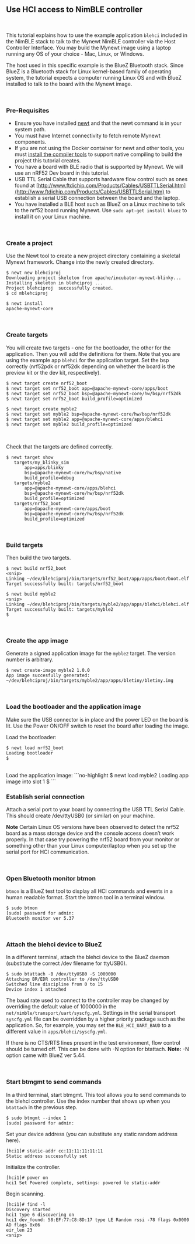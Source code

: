 ## Use HCI access to NimBLE controller

<br>

This tutorial explains how to use the example application `blehci` included in the NimBLE stack to talk to the Mynewt NimBLE controller via the Host Controller Interface. You may build the Mynewt image using a laptop running any OS of your choice - Mac, Linux, or Windows.

The host used in this specific example is the BlueZ Bluetooth stack. Since BlueZ is a Bluetooth stack for Linux kernel-based family of operating system, the tutorial expects a computer running Linux OS and with BlueZ installed to talk to the board with the Mynewt image.

<br>

### Pre-Requisites

* Ensure you have installed [newt](../../newt/install/newt_mac.md) and that the 
newt command is in your system path. 
* You must have Internet connectivity to fetch remote Mynewt components.
* If you are not using the Docker container for newt and other tools, you must [install the compiler tools](../get_started/native_tools.md) to 
support native compiling to build the project this tutorial creates.  
* You have a board with BLE radio that is supported by Mynewt. We will use an nRF52 Dev board in this tutorial.
* USB TTL Serial Cable that supports hardware flow control such as ones found at [http://www.ftdichip.com/Products/Cables/USBTTLSerial.htm](http://www.ftdichip.com/Products/Cables/USBTTLSerial.htm) to establish a serial USB connection between the board and the laptop.
* You have installed a BLE host such as BlueZ on a Linux machine to talk to the nrf52 board running Mynewt. Use `sudo apt-get install bluez` to install it on your Linux machine. 

<br>

### Create a project

Use the Newt tool to create a new project directory containing a skeletal Mynewt framework. Change into the newly created directory. 

```
$ newt new blehciproj 
Downloading project skeleton from apache/incubator-mynewt-blinky...
Installing skeleton in blehciproj ...
Project blehciproj  successfully created.
$ cd mblehciproj 

$ newt install
apache-mynewt-core
```

<br>

### Create targets 

You will create two targets - one for the bootloader, the other for the application. Then you will add the definitions for them. Note that you are using the example app `blehci` for the application target. Set the bsp correctly (nrf52pdk or nrf52dk depending on whether the board is the preview kit or the dev kit, respectively).

```
$ newt target create nrf52_boot
$ newt target set nrf52_boot app=@apache-mynewt-core/apps/boot
$ newt target set nrf52_boot bsp=@apache-mynewt-core/hw/bsp/nrf52dk
$ newt target set nrf52_boot build_profile=optimized
```
```
$ newt target create myble2
$ newt target set myble2 bsp=@apache-mynewt-core/hw/bsp/nrf52dk
$ newt target set myble2 app=@apache-mynewt-core/apps/blehci
$ newt target set myble2 build_profile=optimized
```

<br>

Check that the targets are defined correctly.


```
$ newt target show
   targets/my_blinky_sim
       app=apps/blinky
       bsp=@apache-mynewt-core/hw/bsp/native
       build_profile=debug
   targets/myble2
       app=@apache-mynewt-core/apps/blehci
       bsp=@apache-mynewt-core/hw/bsp/nrf52dk
       build_profile=optimized
   targets/nrf52_boot
       app=@apache-mynewt-core/apps/boot
       bsp=@apache-mynewt-core/hw/bsp/nrf52dk
       build_profile=optimized
```

<br>

### Build targets

Then build the two targets.

```no-highlight
$ newt build nrf52_boot
<snip>
Linking ~/dev/blehciproj/bin/targets/nrf52_boot/app/apps/boot/boot.elf
Target successfully built: targets/nrf52_boot

$ newt build myble2
<snip>
Linking ~/dev/blehciproj/bin/targets/myble2/app/apps/blehci/blehci.elf
Target successfully built: targets/myble2
$
```


<br>

### Create the app image

Generate a signed application image for the `myble2` target. The version number is arbitrary.

```no-highlight
$ newt create-image myble2 1.0.0
App image succesfully generated: ~/dev/blehciproj/bin/targets/myble2/app/apps/bletiny/bletiny.img
```

<br>

### Load the bootloader and the application image

Make sure the USB connector is in place and the power LED on the board is lit. Use the Power ON/OFF switch to reset the board after loading the image.

Load the bootloader:

```no-highlight
$ newt load nrf52_boot
Loading bootloader
$
```
<br>
Load the application image:
```no-highlight
$ newt load myble2
Loading app image into slot 1
$
```

<br>

### Establish serial connection

Attach a serial port to your board by connecting the USB TTL Serial Cable. This should create /dev/ttyUSB0 (or similar) on your machine. 

**Note** Certain Linux OS versions have been observed to detect the nrf52 board as a mass storage device and the console access doesn’t work properly. In that case try powering the nrf52 board from your monitor or something other than your Linux computer/laptop when you set up the serial port for HCI communication.

<br>

### Open Bluetooth monitor btmon

`btmon` is a BlueZ test tool to display all HCI commands and events in a human readable format. Start the btmon tool in a terminal window. 

```
$ sudo btmon
[sudo] password for admin: 
Bluetooth monitor ver 5.37
```

<br>

### Attach the blehci device to BlueZ

In a different terminal, attach the blehci device to the BlueZ daemon (substitute the correct /dev filename for ttyUSB0).

```
$ sudo btattach -B /dev/ttyUSB0 -S 1000000
Attaching BR/EDR controller to /dev/ttyUSB0
Switched line discipline from 0 to 15
Device index 1 attached
```

The baud rate used to connect to the controller may be changed by overriding the default value of 1000000 in the `net/nimble/transport/uart/syscfg.yml`. Settings in the serial transport `syscfg.yml` file can be overridden by a higher priority package such as the application. So, for example, you may set the `BLE_HCI_UART_BAUD` to a different value in `apps/blehci/syscfg.yml`.

If there is no CTS/RTS lines present in the test environment, flow control should be turned off. This can be done with
-N option for btattach. **Note:** -N option came with BlueZ ver 5.44.

<br>

### Start btmgmt to send commands

In a third terminal, start btmgmt.  This tool allows you to send commands to the blehci controller. Use the index number that shows up when you `btattach` in the previous step.

```
$ sudo btmgmt --index 1
[sudo] password for admin: 
```

Set your device address (you can substitute any static random address here).

```
[hci1]# static-addr cc:11:11:11:11:11
Static address successfully set
```

Initialize the controller.

```
[hci1]# power on
hci1 Set Powered complete, settings: powered le static-addr 
```

Begin scanning.

```
[hci1]# find -l
Discovery started
hci1 type 6 discovering on
hci1 dev_found: 58:EF:77:C8:8D:17 type LE Random rssi -78 flags 0x0000 
AD flags 0x06 
eir_len 23
<snip>
```


